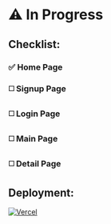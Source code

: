 # :warning: In Progress

## Checklist:

### :white_check_mark: Home Page

### :white_medium_square: Signup Page

### :white_medium_square: Login Page

### :white_medium_square: Main Page

### :white_medium_square: Detail Page

## Deployment:

[![Vercel](https://img.shields.io/badge/vercel-%23000000.svg?style=for-the-badge&logo=vercel&logoColor=white)](https://internship-project-7emorcwoy-colstonbod-oy.vercel.app/)
